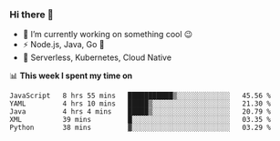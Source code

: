 ### Hi there 👋

<!--
**nodejh/nodejh** is a ✨ _special_ ✨ repository because its `README.md` (this file) appears on your GitHub profile.

Here are some ideas to get you started:

- 🔭 I’m currently working on ...
- 🌱 I’m currently learning ...
- 👯 I’m looking to collaborate on ...
- 🤔 I’m looking for help with ...
- 💬 Ask me about ...
- 📫 How to reach me: ...
- 😄 Pronouns: ...
- ⚡ Fun fact: ...
-->

- 🔭 I’m currently working on something cool :wink:
- ⚡ Node.js, Java, Go :thought_balloon:
- 🤖 Serverless, Kubernetes, Cloud Native

📊 **This week I spent my time on**

<!--START_SECTION:waka-->
```text
JavaScript   8 hrs 55 mins   ███████████▒░░░░░░░░░░░░░   45.56 % 
YAML         4 hrs 10 mins   █████▒░░░░░░░░░░░░░░░░░░░   21.30 % 
Java         4 hrs 4 mins    █████▒░░░░░░░░░░░░░░░░░░░   20.79 % 
XML          39 mins         █░░░░░░░░░░░░░░░░░░░░░░░░   03.35 % 
Python       38 mins         ▓░░░░░░░░░░░░░░░░░░░░░░░░   03.29 % 
```
<!--END_SECTION:waka-->


<!--
:traffic_light: **Visitors**

![visitors](https://visitor-badge.glitch.me/badge?page_id=nodejh.nodejh)
-->
